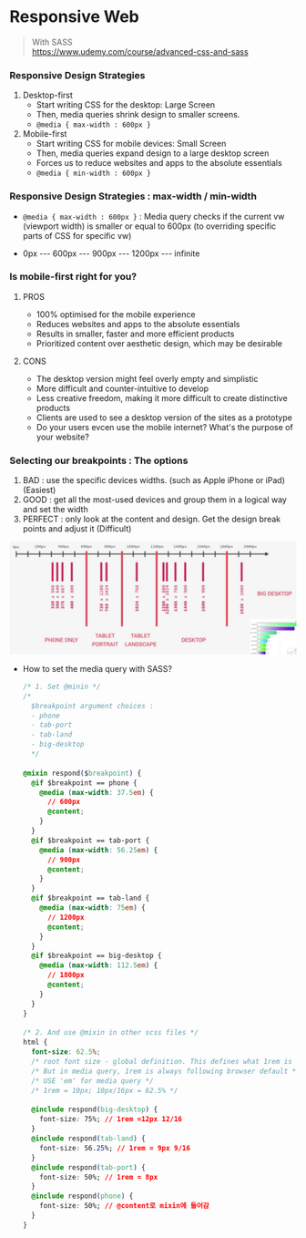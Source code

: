 # Responsive Web

> With SASS  
> https://www.udemy.com/course/advanced-css-and-sass

### Responsive Design Strategies

1. Desktop-first
   - Start writing CSS for the desktop: Large Screen
   - Then, media queries shrink design to smaller screens.
   - `@media { max-width : 600px }`
2. Mobile-first
   - Start writing CSS for mobile devices: Small Screen
   - Then, media queries expand design to a large desktop screen
   - Forces us to reduce websites and apps to the absolute essentials
   - `@media { min-width : 600px }`

### Responsive Design Strategies : max-width / min-width

- `@media { max-width : 600px }` : Media query checks if the current vw (viewport width) is smaller or equal to 600px (to overriding specific parts of CSS for specific vw)

- 0px --- 600px --- 900px --- 1200px --- infinite

### Is mobile-first right for you?

1. PROS

   - 100% optimised for the mobile experience
   - Reduces websites and apps to the absolute essentials
   - Results in smaller, faster and more efficient products
   - Prioritized content over aesthetic design, which may be desirable

2. CONS
   - The desktop version might feel overly empty and simplistic
   - More difficult and counter-intuitive to develop
   - Less creative freedom, making it more difficult to create distinctive products
   - Clients are used to see a desktop version of the sites as a prototype
   - Do your users evcen use the mobile internet? What's the purpose of your website?

### Selecting our breakpoints : The options

1. BAD : use the specific devices widths. (such as Apple iPhone or iPad) (Easiest)
2. GOOD : get all the most-used devices and group them in a logical way and set the width
3. PERFECT : only look at the content and design. Get the design break points and adjust it (Difficult)

![BreakPoints](breakpoints.png)

- How to set the media query with SASS?

  ```css
  /* 1. Set @minin */
  /*
    $breakpoint argument choices :
    - phone
    - tab-port
    - tab-land
    - big-desktop
    */

  @mixin respond($breakpoint) {
    @if $breakpoint == phone {
      @media (max-width: 37.5em) {
        // 600px
        @content;
      }
    }
    @if $breakpoint == tab-port {
      @media (max-width: 56.25em) {
        // 900px
        @content;
      }
    }
    @if $breakpoint == tab-land {
      @media (max-width: 75em) {
        // 1200px
        @content;
      }
    }
    @if $breakpoint == big-desktop {
      @media (max-width: 112.5em) {
        // 1800px
        @content;
      }
    }
  }

  /* 2. And use @mixin in other scss files */
  html {
    font-size: 62.5%;
    /* root font size - global definition. This defines what 1rem is */
    /* But in media query, 1rem is always following browser default */
    /* USE 'em' for media query */
    /* 1rem = 10px; 10px/16px = 62.5% */

    @include respond(big-desktop) {
      font-size: 75%; // 1rem =12px 12/16
    }
    @include respond(tab-land) {
      font-size: 56.25%; // 1rem = 9px 9/16
    }
    @include respond(tab-port) {
      font-size: 50%; // 1rem = 8px
    }
    @include respond(phone) {
      font-size: 50%; // @content로 mixin에 들어감
    }
  }
  ```
